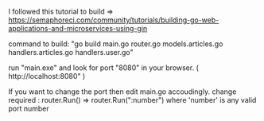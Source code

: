 I followed this tutorial to build => https://semaphoreci.com/community/tutorials/building-go-web-applications-and-microservices-using-gin
 
command to build:
  "go build main.go router.go models.articles.go handlers.articles.go handlers.user.go"
  
run "main.exe" and look for port "8080" in your browser. ( http://localhost:8080" )

If you want to change the port then edit main.go accoudingly.
  change required : router.Run() => router.Run(":number") where 'number' is any valid port number
